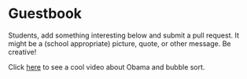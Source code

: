 # Guestbook

Students, add something interesting below and submit a pull request. It might be
a (school appropriate) picture, quote, or other message. Be creative!

Click [here](https://youtu.be/k4RRi_ntQc8) to see a cool video about Obama and bubble sort.
